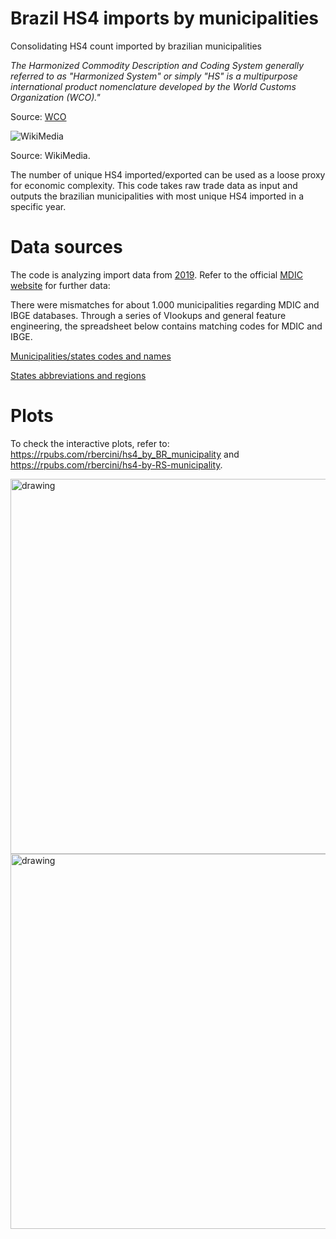 # Brazil HS4 imports by municipalities
Consolidating HS4 count imported by brazilian municipalities

*The Harmonized Commodity Description and Coding System generally referred to as "Harmonized System" or simply "HS" is a multipurpose international product nomenclature developed by the World Customs Organization (WCO)."* 

Source: [WCO](http://www.wcoomd.org/en/topics/nomenclature/overview/what-is-the-harmonized-system.aspx)

![WikiMedia](https://upload.wikimedia.org/wikipedia/commons/4/4d/HS_Hierarchy_Structure_Rice.jpg)

Source: WikiMedia.

The number of unique HS4 imported/exported can be used as a loose proxy for economic complexity. This code takes raw trade data as input and outputs the brazilian municipalities with most unique HS4 imported in a specific year. 

# Data sources

The code is analyzing import data from [2019](http://www.mdic.gov.br/balanca/bd/comexstat-bd/mun/IMP_2019_MUN.csv). Refer to the official [MDIC website](http://www.mdic.gov.br/index.php/comercio-exterior/estatisticas-de-comercio-exterior/base-de-dados-do-comercio-exterior-brasileiro-arquivos-para-download) for further data: 

There were mismatches for about 1.000 municipalities regarding MDIC and IBGE databases. Through a series of Vlookups and general feature engineering, the spreadsheet below contains matching codes for MDIC and IBGE.

[Municipalities/states codes and names](https://drive.google.com/open?id=1FU_1V7yYW-jILYy-KPW7UgvtYfYU7jRk)

[States abbreviations and regions](https://drive.google.com/open?id=1BZd6-M2IULN6qCVi7GU-GBZOMwFOBFvX)

# Plots

To check the interactive plots, refer to:
https://rpubs.com/rbercini/hs4_by_BR_municipality and https://rpubs.com/rbercini/hs4-by-RS-municipality.

<img src="https://raw.githubusercontent.com/rodrigobercinimartins/Brazil-trade-HS4-by-municipality/master/HS4%20by%20BR%20municipalities/Plot.jpg" alt="drawing" width="600"/>

<img src="https://raw.githubusercontent.com/rodrigobercinimartins/Brazil-trade-HS4-by-municipality/master/HS4%20by%20RS%20municipalities/Plot.jpg" alt="drawing" width="600"/>
